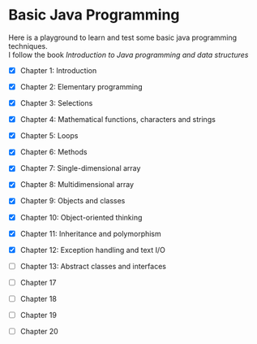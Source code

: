# Basic Java Programming
Here is a playground to learn and test some basic java programming techniques.  
I follow the book *Introduction to Java programming and data structures*

- [x] Chapter 1: Introduction   
- [x] Chapter 2: Elementary programming   
- [x] Chapter 3: Selections   
- [x] Chapter 4: Mathematical functions, characters and strings  
- [x] Chapter 5: Loops  
- [x] Chapter 6: Methods  
- [x] Chapter 7: Single-dimensional array  
- [x] Chapter 8: Multidimensional array
- [x] Chapter 9: Objects and classes
- [x] Chapter 10: Object-oriented thinking 
- [x] Chapter 11: Inheritance and polymorphism 
- [x] Chapter 12: Exception handling and text I/O
- [ ] Chapter 13: Abstract classes and interfaces
- [ ] Chapter 17  
- [ ] Chapter 18   
- [ ] Chapter 19  
- [ ] Chapter 20  



